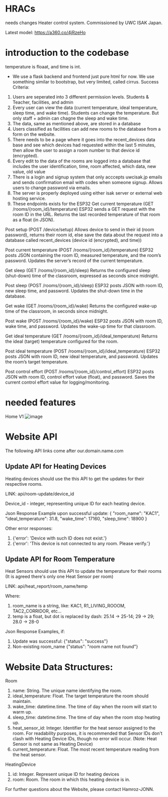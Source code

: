 # HRACs
needs changes
Heater control system. Commissioned by UWC ISAK Japan.

Latest model:
https://a360.co/4jRzeHo

# introduction to the codebase
temperature is floaat, and time is int.
- We use a flask backend and frontend just pure html for now. We use something similar to bootstrap, but very limited, called cirrus.
Success Criteria:
1. Users are seperated into 3 different permission levels. Students & Teacher, facilities, and admin
2. Every user can view the data (current temperature, ideal temperature, sleep time, and wake time). Students can change the temperature. But only staff + admin can chagne the sleep and wake time. 
3. The data, same as mentioned above, are stored in a database
4. Users classified as facilities can add new rooms to the database from a form on the website.
5. There needs to be a page where it goes into the recent_devices data base and see which devices had requested within the last 5 minutes, then allow the user to assign a room number to that device id (encrypted).
6. Every edit to the data of the rooms are logged into a database that includes the user identification, time, room affected, which data, new value, old value
7. There is a login and signup system that only acccepts uwcisak.jp emails and sends confirmation email with codes when someone signup. Allows users to change password via emails.
8. The server is properly deployed using either isak server or external web hosting service.
9. These endpoints exists for the ESP32
Get current temperature (GET /rooms/{room_id}/temperature)
 ESP32 sends a GET request with the room ID in the URL.
 Returns the last recorded temperature of that room as a float (in JSON).

Post setup (POST /device/setup)
  Allows device to send in their id (room password), returns their room id, else save the data about the request into a database called recent_devices (device id (encrypted), and time))

Post current temperature (POST /rooms/{room_id}/temperature)
 ESP32 posts JSON containing the room ID, measured temperature, and the room’s password.
 Updates the server’s record of the current temperature.


Get sleep (GET /rooms/{room_id}/sleep)
 Returns the configured sleep (shut-down) time of the classroom, expressed as seconds since midnight.


Post sleep (POST /rooms/{room_id}/sleep)
 ESP32 posts JSON with room ID, new sleep time, and password.
 Updates the shut-down time in the database.


Get wake (GET /rooms/{room_id}/wake)
 Returns the configured wake-up time of the classroom, in seconds since midnight.


Post wake (POST /rooms/{room_id}/wake)
 ESP32 posts JSON with room ID, wake time, and password.
 Updates the wake-up time for that classroom.


Get ideal temperature (GET /rooms/{room_id}/ideal_temperature)
 Returns the ideal (target) temperature configured for the room.


Post ideal temperature (POST /rooms/{room_id}/ideal_temperature)
 ESP32 posts JSON with room ID, new ideal temperature, and password.
 Updates the room’s target temperature.


Post control effort (POST /rooms/{room_id}/control_effort)
 ESP32 posts JSON with room ID, control effort value (float), and password.
 Saves the current control effort value for logging/monitoring.



# needed features

Home V1
![image](https://github.com/user-attachments/assets/279d69a2-7a64-4333-b0d8-a5c61138310a)



# Website API

The following API links come after our.domain.name.com

## Update API for Heating Devices
Heating devices should use the this API to get the updates for their respective rooms.

LINK: api/room-update/device_id

Device_id - integer, representing unique ID for each heating device.

Json Response Example upon successful update:
{
    "room_name": "KAC1", 
    "ideal_temperature": 31.8, 
    "wake_time": 17160, 
    "sleep_time": 18900
}

Other error responses:
1. {'error': 'Device with such ID does not exist.'}
2. {'error': 'This device is not connected to any room. Please verify.'}

## Update API for Room Temperature
Heat Sensors should use this API to update the temperature for their rooms (It is agreed there's only one Heat Sensor per room)

LINK: api/heat_report/room_name/temp

Where:
1. room_name is a string, like: KAC1, R1_LIVING_ROOOM, TAC2_CORRIDOR, etc...
2. temp is a float, but dot is replaced by dash: 25.14 -> 25-14; 29 -> 29; 28.0 -> 28-0

Json Response Examples, if:
1. Update was successful: {"status": "success"}
2. Non-existing room_name  {"status": "room name not found"}

# Website Data Structures:

Room 
1. name: String. The unique name identifying the room.
2. ideal_temperature: Float. The target temperature the room should maintain.
3. wake_time: datetime.time. The time of day when the room will start to warm up.
4. sleep_time: datetime.time. The time of day when the room stop heating up.
5. heat_sensor_id: Integer. Identifier for the heat sensor assigned to the room. For readability purposes, it is recommended that Sensor IDs don't clash with Heating Device IDs, though no error will occur.  (Note: Heat Sensor is not same as Heating Device)
6. current_temperature: Float. The most recent temperature reading from the heat sensor.

HeatingDevice
1. id: Integer. Represent unique ID for heating devices
2. room: Room. The room in which this heating device is in.

For further questions about the Website, please contact Hamroz-JONN.





